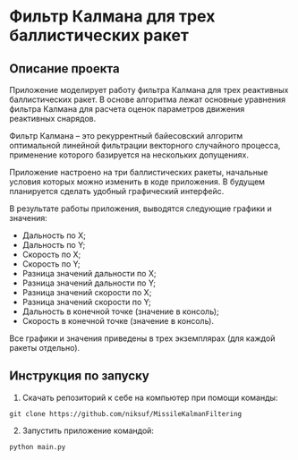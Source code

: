 # Фильтр Калмана для трех баллистических ракет

## Описание проекта
Приложение моделирует работу фильтра Калмана для трех реактивных баллистических ракет. В основе алгоритма лежат основные уравнения фильтра Калмана для расчета оценок
параметров движения реактивных снарядов.

Фильтр Калмана – это рекуррентный байесовский алгоритм оптимальной линейной фильтрации векторного случайного процесса, применение которого базируется на нескольких 
допущениях.

Приложение настроено на три баллистических ракеты, начальные условия которых можно изменить в коде приложения. В будущем планируется сделать удобный графический 
интерфейс.

В результате работы приложения, выводятся следующие графики и значения:
* Дальность по X;
* Дальность по Y;
* Скорость по X;
* Скорость по Y;
* Разница значений дальности по X;
* Разница значений дальности по Y;
* Разница значений скорости по X;
* Разница значений скорости по Y;
* Дальность в конечной точке (значение в консоль);
* Скорость в конечной точке (значение в консоль).

Все графики и значения приведены в трех экземплярах (для каждой ракеты отдельно).

## Инструкция по запуску
1. Скачать репозиторий к себе на компьютер при помощи команды:
```
git clone https://github.com/niksuf/MissileKalmanFiltering
```
2. Запустить приложение командой:
```
python main.py
```
